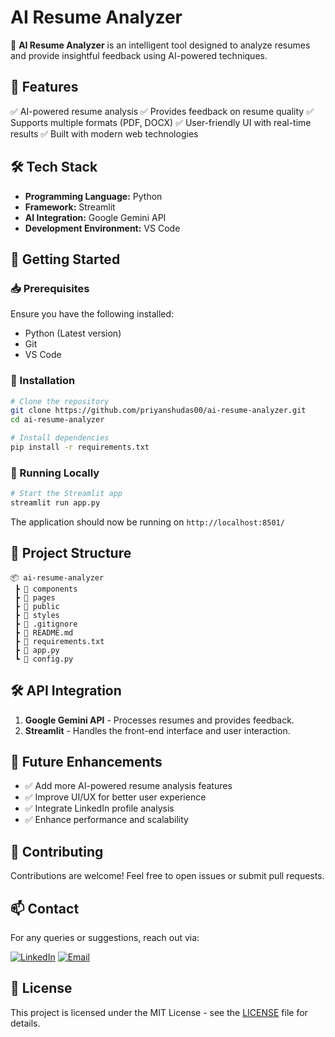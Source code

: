 # AI Resume Analyzer

🚀 **AI Resume Analyzer** is an intelligent tool designed to analyze resumes and provide insightful feedback using AI-powered techniques.



## 📌 Features

✅ AI-powered resume analysis
✅ Provides feedback on resume quality
✅ Supports multiple formats (PDF, DOCX)
✅ User-friendly UI with real-time results
✅ Built with modern web technologies



## 🛠 Tech Stack

- **Programming Language:** Python
- **Framework:** Streamlit
- **AI Integration:** Google Gemini API
- **Development Environment:** VS Code



## 🚀 Getting Started

### 📥 Prerequisites

Ensure you have the following installed:
- Python (Latest version)
- Git
- VS Code

### 🔧 Installation

```sh
# Clone the repository
git clone https://github.com/priyanshudas00/ai-resume-analyzer.git
cd ai-resume-analyzer

# Install dependencies
pip install -r requirements.txt
```

### 🔄 Running Locally

```sh
# Start the Streamlit app
streamlit run app.py
```

The application should now be running on `http://localhost:8501/`



## 📂 Project Structure

```
📦 ai-resume-analyzer
 ┣ 📂 components
 ┣ 📂 pages
 ┣ 📂 public
 ┣ 📂 styles
 ┣ 📜 .gitignore
 ┣ 📜 README.md
 ┣ 📜 requirements.txt
 ┣ 📜 app.py
 ┗ 📜 config.py
```



## 🛠 API Integration

1. **Google Gemini API** - Processes resumes and provides feedback.
2. **Streamlit** - Handles the front-end interface and user interaction.



## 🎯 Future Enhancements

- ✅ Add more AI-powered resume analysis features
- ✅ Improve UI/UX for better user experience
- ✅ Integrate LinkedIn profile analysis
- ✅ Enhance performance and scalability



## 🤝 Contributing

Contributions are welcome! Feel free to open issues or submit pull requests.



## 📫 Contact

For any queries or suggestions, reach out via:

[![LinkedIn](https://img.shields.io/badge/LinkedIn-0A66C2?style=flat&logo=linkedin&logoColor=white)](https://www.linkedin.com/in/your-profile)
[![Email](https://img.shields.io/badge/Email-D14836?style=flat&logo=gmail&logoColor=white)](mailto:your-email@example.com)



## 📜 License

This project is licensed under the MIT License - see the [LICENSE](LICENSE) file for details.


